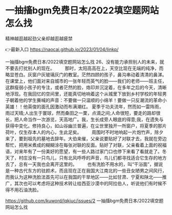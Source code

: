 # 一抽搐bgm免费日本/2022填空题网站怎么找
精神越逛越起劲父亲却越逛越疲禁

👉最新入口 https://naocai.github.io/2023/01/04/linkp/

一抽搐bgm免费日本/2022填空题网站怎么找	26、没有能力承担别人的未来，就不要去打扰别人的现在。
　　那时，太阳高高在上，天空比现在无端的纯净，而略显苍白。灰窗户灰玻璃灰门的教室。茫然四顾的孩子，鼻沟串动着清清的鼻涕。在课堂上，他们面对来自城市的一张年轻而英气的脸——我们的老师——班主任，这群瘦弱小孩子的专注，或者茫然的脸，烙印并沉淀着，在多年之后的今天，清晰地浮现。在我回忆的空间里，还能真切地响着这个从城里下放到乡村学校的年轻男子朝着他的学生撕喊的声音：不要做一只温顺的小绵羊！要做一只反潮流的革命小英雄！！他英俊的面孔因激动而布满潮红。
夏季于功夫流年，然而如一雷阵雨，雨过天晴;人出生于寰球，然而桑田之一栗，点滴之间;人命很短，要走的路却很长，把人命当作一次游览，天高地广。我，生长成旁人眼底的得意;我，在遗失与获得中变化。修持良心，如山谷幽兰普遍，在尘世里独开一所窗户，将夏季的那片荷叶，仅生存本人的内心，生此足矣。
　　周围时不时地响起一片炮竹声，除夕来了，要到祖先的墓地去辞年。大伯来催，父亲说要贴好了对联才去，我就在旁边帮忙，把用米煮成的糊糊涂在每张对联的反面。贴好了对联，父亲看着上面的祝福语，对来年有了一份美好的愿望，有一些人路过家门口也停下来看了看就走了。冬天了，村庄没有一只鸟儿，只有北风呼呼的声音，鸟儿们都寻找适合它生存的地方去了，总有一天我也会离开这里的。
　　也有洗脸不用水的，叫“干浴面”，据说是一种古代东方的驻颜术，而且现在正在我国大江南北的一些丑女陋男之间风行，而我认为这种洗脸法首先可以在我国的干旱地区——比如甘肃、宁夏和陕北——推广，其次也可以考虑将这种技术转让给西亚沙漠中的阿拉伯人，听说他们有时候不得不用石油洗脸。

https://github.com/kuword/lqkjuc/issues/2
一抽搐bgm免费日本/2022填空题网站怎么找
